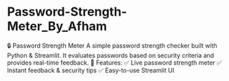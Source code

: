# Password-Strength-Meter_By_Afham
🔒 Password Strength Meter A simple password strength checker built with Python &amp; Streamlit. It evaluates passwords based on security criteria and provides real-time feedback. 🚀 Features: ✅ Live password strength meter ✅ Instant feedback &amp; security tips ✅ Easy-to-use Streamlit UI

